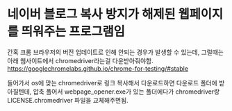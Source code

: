 # 네이버 블로그 복사 방지가 해제된 웹페이지를 띄워주는 프로그램임

간혹 크롬 브라우저의 버전 업데이트로 인해 안되는 경우가 발생할 수 있는데, 그럴때는 아래 웹사이트에서 chromedriver라는걸 다운받아줘야함.
https://googlechromelabs.github.io/chrome-for-testing/#stable

들어가서 os에 맞는 chromedriver로 링크 복사해서 다운로드하면 다운로드 폴더에 받아질텐데,
압축 풀어서 webpage_opener.exe가 있는 폴더에다가 chromedriver랑 LICENSE.chromedriver 파일을 교체해주면됨.